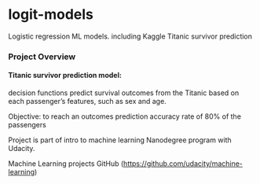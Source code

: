# logit-models
Logistic regression ML models. including Kaggle Titanic survivor prediction

### Project Overview
#### Titanic survivor prediction model:
decision functions predict survival outcomes from the Titanic based on each passenger’s features, such as sex and age. 

Objective: to reach an outcomes prediction accuracy rate of 80% of the passengers

Project is part of intro to machine learning Nanodegree program with Udacity.

Machine Learning projects GitHub (https://github.com/udacity/machine-learning)
